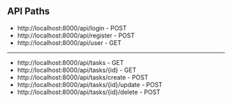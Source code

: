 ## API Paths

- http://localhost:8000/api/login - POST
- http://localhost:8000/api/register - POST
- http://localhost:8000/api/user - GET

----

- http://localhost:8000/api/tasks - GET
- http://localhost:8000/api/tasks/{id} - GET
- http://localhost:8000/api/tasks/create - POST
- http://localhost:8000/api/tasks/{id}/update - POST
- http://localhost:8000/api/tasks/{id}/delete - POST
